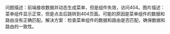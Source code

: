 问题描述：前端接收数据并动态生成菜单，但是组件失效，访问404。图片描述：菜单组件显示正常，但是点击后跳转到404页面。可能的原因是菜单组件的数据和路由没有正确匹配。解决方案：检查菜单组件的数据和路由是否匹配，确保数据和路由的一致性。
